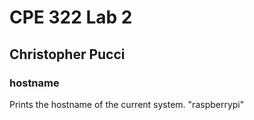 # CPE 322 Lab 2

## Christopher Pucci

### hostname

Prints the hostname of the current system. "raspberrypi"
